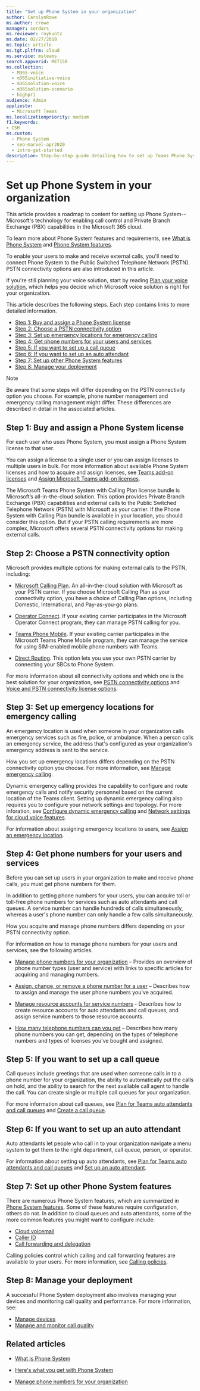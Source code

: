 ```yaml
---
title: "Set up Phone System in your organization"
author: CarolynRowe
ms.author: crowe
manager: serdars
ms.reviewer: roykuntz
ms.date: 02/27/2018
ms.topic: article
ms.tgt.pltfrm: cloud
ms.service: msteams
search.appverid: MET150
ms.collection:
  - M365-voice
  - m365initiative-voice
  - m365solution-voice
  - m365solution-scenario
  - highpri
audience: Admin
appliesto:
  - Microsoft Teams
ms.localizationpriority: medium
f1.keywords:
- CSH
ms.custom:
  - Phone System
  - seo-marvel-apr2020
  - intro-get-started
description: Step-by-step guide detailing how to set up Teams Phone System for your organization in Microsoft 365.
---
```


# Set up Phone System in your organization

This article provides a roadmap to content for setting up Phone System--Microsoft's technology for enabling call control and Private Branch Exchange (PBX) capabilities in the Microsoft 365 cloud. 

To learn more about Phone System features and requirements, see [What is Phone System](what-is-phone-system-in-office-365.md) and [Phone System features](here-s-what-you-get-with-phone-system.md). 

To enable your users to make and receive external calls, you'll need to connect Phone System to the Public Switched Telephone Network (PSTN). PSTN connectivity options are also introduced in this article.  

If you're still planning your voice solution, start by reading [Plan your voice solution](cloud-voice-landing-page.md), which helps you decide which Microsoft voice solution is right for your organization. 


This article describes the following steps. Each step contains links to more detailed information.
 
- [Step 1: Buy and assign a Phone System license](#step-1-buy-and-assign-a-phone-system-license)
- [Step 2: Choose a PSTN connectivity option](#step-2-choose-a-pstn-connectivity-option)
- [Step 3: Set up emergency locations for emergency calling](#step-3-set-up-emergency-locations-for-emergency-calling)
- [Step 4: Get phone numbers for your users and services](#step-4-get-phone-numbers-for-your-users-and-services)
- [Step 5: If you want to set up a call queue](#step-5-if-you-want-to-set-up-a-call-queue)
- [Step 6: If you want to set up an auto attendant](#step-6-if-you-want-to-set-up-an-auto-attendant)
- [Step 7: Set up other Phone System features](#step-7-set-up-other-phone-system-features)
- [Step 8: Manage your deployment](#step-8-manage-your-deployment)

> [!NOTE]
> Be aware that some steps will differ depending on the PSTN connectivity option you choose. For example, phone number management and emergency calling management might differ.  These differences are described in detail in the associated articles.

## Step 1: Buy and assign a Phone System license

For each user who uses Phone System, you must assign a Phone System license to that user.   

You can assign a license to a single user or you can assign licenses to multiple users in bulk. For more information about available Phone System licenses and how to acquire and assign licenses, see [Teams add-on licenses](/microsoftteams//teams-add-on-licensing/microsoft-teams-add-on-licensing) and [Assign Microsoft Teams add-on licenses](/microsoftteams/teams-add-on-licensing/assign-teams-add-on-licenses).

The Microsoft Teams Phone System with Calling Plan license bundle is Microsoft’s all-in-the-cloud solution. This option provides Private Branch Exchange (PBX) capabilities and external calls to the Public Switched Telephone Network (PSTN) with Microsoft as your carrier. If the Phone System with Calling Plan bundle is available in your location, you should consider this option. But if your PSTN calling requirements are more complex, Microsoft offers several PSTN connectivity options for making external calls.

## Step 2: Choose a PSTN connectivity option

Microsoft provides multiple options for making external calls to the PSTN, including:

- [Microsoft Calling Plan](calling-plans-for-office-365.md). An all-in-the-cloud solution with Microsoft as your PSTN carrier. If you choose Microsoft Calling Plan as your connectivity option, you have a choice of Calling Plan options, including Domestic, International, and Pay-as-you-go plans.

- [Operator Connect](operator-connect-plan.md). If your existing carrier participates in the Microsoft Operator Connect program, they can manage PSTN calling for you.

- [Teams Phone Mobile](operator-connect-mobile-plan.md). If your existing carrier participates in the Microsoft Teams Phone Mobile program, they can manage the service for using SIM-enabled mobile phone numbers with Teams.

- [Direct Routing](direct-routing-plan.md). This option lets you use your own PSTN carrier by connecting your SBCs to Phone System.

For more information about all connectivity options and which one is the best solution for your organization, see [PSTN connectivity options](pstn-connectivity.md) and [Voice and PSTN connectivity license options](/teams-add-on-licensing/microsoft-teams-add-on-licensing?branch=crowe-phone-system#voice-and-pstn-connectivity.md).


## Step 3: Set up emergency locations for emergency calling

An emergency location is used when someone in your organization calls emergency services such as fire, police, or ambulance. When a person calls an emergency service, the address that's configured as your organization's emergency address is sent to the service. 

How you set up emergency locations differs depending on the PSTN connectivity option you choose. For more information, see [Manage emergency calling](what-are-emergency-locations-addresses-and-call-routing.md).

Dynamic emergency calling provides the capability to configure and route emergency calls and notify security personnel based on the current location of the Teams client. Setting up dynamic emergency calling also requires you to configure your network settings and topology.  For more inforation, see [Configure dynamic emergency calling](configure-dynamic-emergency-calling.md) and [Network settings for cloud voice features](cloud-voice-network-settings.md).

For information about assigning emergency locations to users, see [Assign an emergency location](assign-change-emergency-location-user.md).

## Step 4: Get phone numbers for your users and services

Before you can set up users in your organization to make and receive phone calls, you must get phone numbers for them.

In addition to getting phone numbers for your users, you can acquire toll or toll-free phone numbers for services such as auto attendants and call queues. A service number can handle hundreds of calls simultaneously, whereas a user's phone number can only handle a few calls simultaneously.

How you acquire and manage phone numbers differs depending on your PSTN connectivity option.

For information on how to manage phone numbers for your users and services, see the following articles. 

- [Manage phone numbers for your organization](manage-phone-numbers-landing-page.md) – Provides an overview of phone number types (user and service) with links to specific articles for acquiring and managing numbers.

- [Assign, change, or remove a phone number for a user](assign-change-or-remove-a-phone-number-for-a-user.md) – Describes how to assign and manage the user phone numbers you've acquired.  

- [Manage resource accounts for service numbers](manage-resource-accounts.md) - Describes how to create resource accounts for auto attendants and call queues, and assign service numbers to those resource accounts.

- [How many telephone numbers can you get](how-many-phone-numbers-can-you-get.md) – Describes how many phone numbers you can get, depending on the types of telephone numbers and types of licenses you've bought and assigned.


## Step 5: If you want to set up a call queue

Call queues include greetings that are used when someone calls in to a phone number for your organization, the ability to automatically put the calls on hold, and the ability to search for the next available call agent to handle the call. You can create single or multiple call queues for your organization.

For more information about call queues, see [Plan for Teams auto attendants and call queues](plan-auto-attendant-call-queue.md) and [Create a call queue](create-a-phone-system-call-queue.md).

## Step 6: If you want to set up an auto attendant

Auto attendants let people who call in to your organization navigate a menu system to get them to the right department, call queue, person, or operator.

For information about setting up auto attendants, see [Plan for Teams auto attendants and call queues](plan-auto-attendant-call-queue.md) and [Set up an auto attendant](create-a-phone-system-auto-attendant.md).

## Step 7: Set up other Phone System features

There are numerous Phone System features, which are summarized in [Phone System features](here-s-what-you-get-with-phone-system.md). Some of these features require configuration, others do not. In addition to cloud queues and auto attendants, some of the more common features you might want to configure include:

- [Cloud voicemail](set-up-phone-system-voicemail.md)
- [Caller ID](caller-id-policies.md)
- [Call forwarding and delegation](user-call-settings.md)

Calling policies control which calling and call forwarding features are available to your users. For more information, see [Calling policies](teams-calling-policy.md).

## Step 8: Manage your deployment

A successful Phone System deployment also involves managing your devices and monitoring call quality and performance. For more information, see:

- [Manage devices](/devices/device-management.md)
- [Manage and monitor call quality](monitor-call-quality-qos.md)


## Related articles

- [What is Phone System](what-is-phone-system-in-office-365.md)

- [Here's what you get with Phone System](here-s-what-you-get-with-phone-system.md)

- [Manage phone numbers for your organization](manage-phone-numbers-landing-page.md)
